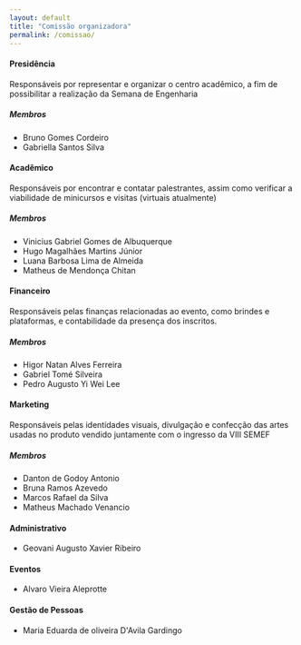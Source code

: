 ```yaml
---
layout: default
title: "Comissão organizadora"
permalink: /comissao/
---
```


#### **Presidência**
  
  Responsáveis por representar e organizar o centro acadêmico, a fim de possibilitar a realização da Semana de Engenharia

##### **Membros**

  * Bruno Gomes Cordeiro
  * Gabriella Santos Silva

#### **Acadêmico**

  Responsáveis por encontrar e contatar palestrantes, assim como verificar a viabilidade de minicursos e visitas (virtuais atualmente)

##### **Membros**
  * Vinicius Gabriel Gomes de Albuquerque
  * Hugo Magalhães Martins Júnior
  * Luana Barbosa Lima de Almeida
  * Matheus de Mendonça Chitan

#### **Financeiro**
  
  Responsáveis pelas finanças relacionadas ao evento, como brindes e plataformas, e contabilidade da presença dos inscritos.

##### **Membros**
  * Higor Natan Alves Ferreira
  * Gabriel Tomé Silveira
  * Pedro Augusto Yi Wei Lee

#### **Marketing**

  Responsáveis pelas identidades visuais, divulgação e confecção das artes usadas no produto vendido juntamente com o ingresso da VIII SEMEF

##### **Membros**
  * Danton de Godoy Antonio
  * Bruna Ramos Azevedo
  * Marcos Rafael da Silva
  * Matheus Machado Venancio

#### **Administrativo**

  * Geovani Augusto Xavier Ribeiro

#### **Eventos**

  * Alvaro Vieira Aleprotte

#### **Gestão de Pessoas**

  * Maria Eduarda de oliveira D'Avila Gardingo
